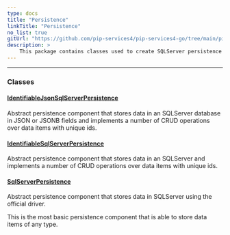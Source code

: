 ```yaml
---
type: docs
title: "Persistence"
linkTitle: "Persistence"
no_list: true
gitUrl: "https://github.com/pip-services4/pip-services4-go/tree/main/pip-services4-sqlserver-go"
description: >
    This package contains classes used to create SQLServer persistence components.
---
```

---

<div class="module-body"> 

### Classes

#### [IdentifiableJsonSqlServerPersistence](identifiable_json_sqlserver_persistence)
Abstract persistence component that stores data in an SQLServer database in JSON or JSONB fields
and implements a number of CRUD operations over data items with unique ids.


#### [IdentifiableSqlServerPersistence](identifiable_sqlserver_persistence)
Abstract persistence component that stores data in an SQLServer
and implements a number of CRUD operations over data items with unique ids.


#### [SqlServerPersistence](sqlserver_persistence)
Abstract persistence component that stores data in SQLServer using the official driver.

This is the most basic persistence component that is
able to store data items of any type. 

</div>

